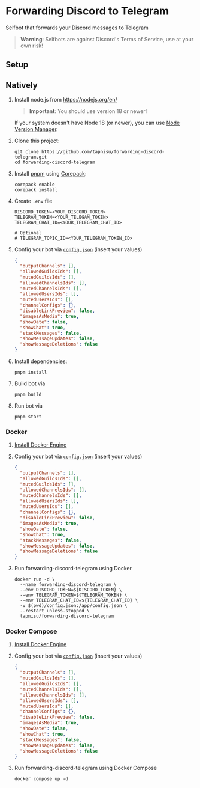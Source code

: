 # Forwarding Discord to Telegram

Selfbot that forwards your Discord messages to Telegram

> **Warning**:
> Selfbots are against Discord's Terms of Service, use at your own risk!

## Setup

## Natively

1. Install node.js from <https://nodejs.org/en/>

   > **Important**:
   > You should use version 18 or newer!

   If your system doesn't have Node 18 (or newer), you can use [Node Version Manager](https://github.com/nvm-sh/nvm).

2. Clone this project:

   ```shell
   git clone https://github.com/tapnisu/forwarding-discord-telegram.git
   cd forwarding-discord-telegram
   ```

3. Install [pnpm](https://pnpm.io/) using [Corepack](https://nodejs.org/api/corepack.html):

   ```shell
   corepack enable
   corepack install
   ```

4. Create `.env` file

   ```env
   DISCORD_TOKEN=<YOUR_DISCORD_TOKEN>
   TELEGRAM_TOKEN=<YOUR_TELEGAM_TOKEN>
   TELEGRAM_CHAT_ID=<YOUR_TELEGRAM_CHAT_ID>

   # Optional
   # TELEGRAM_TOPIC_ID=<YOUR_TELEGRAM_TOKEN_ID>
   ```

5. Config your bot via [`config.json`](сonfig.json) (insert your values)

   ```json
   {
     "outputChannels": [],
     "allowedGuildsIds": [],
     "mutedGuildsIds": [],
     "allowedChannelsIds": [],
     "mutedChannelsIds": [],
     "allowedUsersIds": [],
     "mutedUsersIds": [],
     "channelConfigs": {},
     "disableLinkPreview": false,
     "imagesAsMedia": true,
     "showDate": false,
     "showChat": true,
     "stackMessages": false,
     "showMessageUpdates": false,
     "showMessageDeletions": false
   }
   ```

6. Install dependencies:

   ```shell
   pnpm install
   ```

7. Build bot via

   ```shell
   pnpm build
   ```

8. Run bot via

   ```shell
   pnpm start
   ```

### Docker

1. [Install Docker Engine](https://docs.docker.com/engine/install/)

2. Config your bot via [`config.json`](сonfig.json) (insert your values)

   ```json
   {
     "outputChannels": [],
     "allowedGuildsIds": [],
     "mutedGuildsIds": [],
     "allowedChannelsIds": [],
     "mutedChannelsIds": [],
     "allowedUsersIds": [],
     "mutedUsersIds": [],
     "channelConfigs": {},
     "disableLinkPreview": false,
     "imagesAsMedia": true,
     "showDate": false,
     "showChat": true,
     "stackMessages": false,
     "showMessageUpdates": false,
     "showMessageDeletions": false
   }
   ```

3. Run forwarding-discord-telegram using Docker

   ```shell
   docker run -d \
     --name forwarding-discord-telegram \
     --env DISCORD_TOKEN=${DISCORD_TOKEN} \
     --env TELEGRAM_TOKEN=${TELEGRAM_TOKEN} \
     --env TELEGRAM_CHAT_ID=${TELEGRAM_CHAT_ID} \
     -v $(pwd)/config.json:/app/config.json \
     --restart unless-stopped \
     tapnisu/forwarding-discord-telegram
   ```

### Docker Compose

1. [Install Docker Engine](https://docs.docker.com/engine/install/)

2. Config your bot via [`config.json`](сonfig.json) (insert your values)

   ```json
   {
     "outputChannels": [],
     "mutedGuildsIds": [],
     "allowedGuildsIds": [],
     "mutedChannelsIds": [],
     "allowedChannelsIds": [],
     "allowedUsersIds": [],
     "mutedUsersIds": [],
     "channelConfigs": {},
     "disableLinkPreview": false,
     "imagesAsMedia": true,
     "showDate": false,
     "showChat": true,
     "stackMessages": false,
     "showMessageUpdates": false,
     "showMessageDeletions": false
   }
   ```

3. Run forwarding-discord-telegram using Docker Compose

   ```shell
   docker compose up -d
   ```

